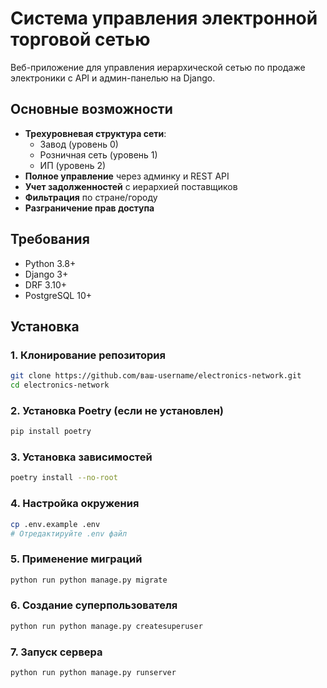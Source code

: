 # Система управления электронной торговой сетью

Веб-приложение для управления иерархической сетью по продаже электроники с API и админ-панелью на Django.

## Основные возможности

- **Трехуровневая структура сети**:
  - Завод (уровень 0)
  - Розничная сеть (уровень 1)
  - ИП (уровень 2)
- **Полное управление** через админку и REST API
- **Учет задолженностей** с иерархией поставщиков
- **Фильтрация** по стране/городу
- **Разграничение прав доступа**

## Требования

- Python 3.8+
- Django 3+
- DRF 3.10+
- PostgreSQL 10+

## Установка

### 1. Клонирование репозитория
```bash
git clone https://github.com/ваш-username/electronics-network.git
cd electronics-network
```
### 2. Установка Poetry (если не установлен)
```bash
pip install poetry
```
### 3. Установка зависимостей
```bash
poetry install --no-root
```
### 4. Настройка окружения
```bash
cp .env.example .env
# Отредактируйте .env файл
```
### 5. Применение миграций
```bash
python run python manage.py migrate
```
### 6. Создание суперпользователя
```bash
python run python manage.py createsuperuser
```
### 7. Запуск сервера
```bash
python run python manage.py runserver
```


